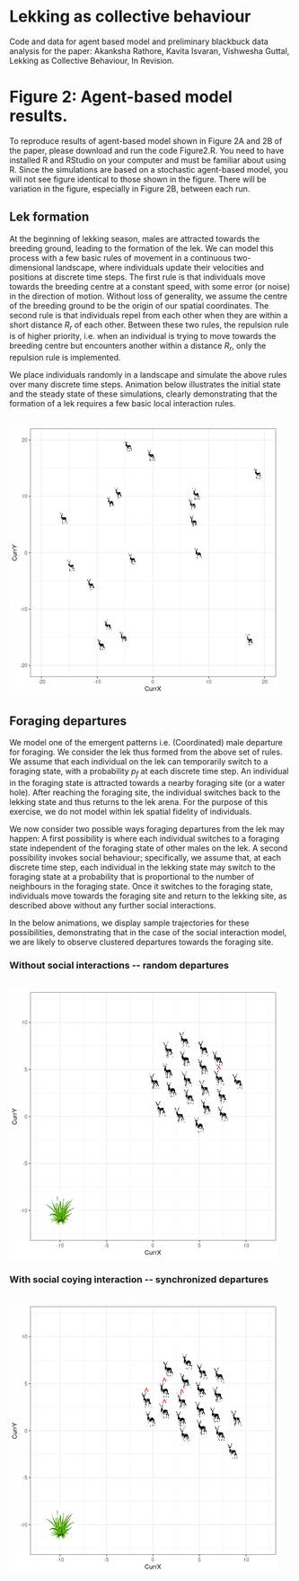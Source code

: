 # Lekking as collective behaviour

Code and data for agent based model and preliminary blackbuck data analysis for the paper: Akanksha Rathore, Kavita Isvaran, Vishwesha Guttal, Lekking as Collective Behaviour, In Revision. 

# Figure 2: Agent-based model results.

To reproduce results of agent-based model shown in Figure 2A and 2B of the paper, please download and run the code Figure2.R. You need to have installed R and RStudio on your computer and must be familiar about using R. Since the simulations are based on a stochastic agent-based model, you will not see figure identical to those shown in the figure. There will be variation in the figure, especially in Figure 2B, between each run. 

## Lek formation

At the beginning of lekking season, males are attracted towards the breeding ground, leading to the formation of the lek. We can model this process with a few basic rules of movement in a continuous two-dimensional landscape, where individuals update their velocities and positions at discrete time steps. The first rule is that individuals move towards the breeding centre at a constant speed, with some error (or noise) in the direction of motion. Without loss of generality, we assume the centre of the breeding ground to be the origin of our spatial coordinates. The second rule is that individuals repel from each other when they are within a short distance $R_r$ of each other. Between these two rules, the repulsion rule is of higher priority, i.e. when an individual is trying to move towards the breeding centre but encounters another within a distance $R_r$, only the repulsion rule is implemented. 

We place individuals randomly in a landscape and simulate the above rules over many discrete time steps. Animation below illustrates the initial state and the steady state of these simulations, clearly demonstrating that the formation of a lek requires a few basic local interaction rules. 

<br>
<img src="https://github.com/aakanksharathore/Lekking-Perspective/blob/main/lek_formation.gif" alt="Alt text" title="Lek formation model">
<br>

## Foraging departures

We model one of the emergent patterns i.e. (Coordinated) male  departure for foraging. We consider the lek thus formed from the above set of rules. We assume that each individual on the lek can temporarily switch to a foraging state, with a probability $p_f$ at each discrete time step. An individual in the foraging state is attracted towards a nearby foraging site (or a water hole). After reaching the foraging site, the individual switches back to the lekking state and thus returns to the lek arena. For the purpose of this exercise, we do not model within lek spatial fidelity of individuals. 

We now consider two possible ways foraging departures from the lek may happen: A first possibility is where each individual switches to a foraging state independent of the foraging state of other males on the lek. A second possibility invokes social behaviour; specifically, we assume that, at each discrete time step, each individual in the lekking state may switch to the foraging state at a probability that is proportional to the number of neighbours in the foraging state. Once it switches to the foraging state, individuals move towards the foraging site and return to the lekking site, as described above without any further social interactions. 

In the below animations, we display sample trajectories for these possibilities, demonstrating that in the case of the social interaction model, we are likely to observe clustered departures towards the foraging site.

### Without social interactions -- random departures

<br>
<img src="https://github.com/aakanksharathore/Lekking-Perspective/blob/main/rs0.gif" alt="Alt text" title="Random departures - no social interation">
<br>

### With social coying interaction -- synchronized departures

<br>
<img src="https://github.com/aakanksharathore/Lekking-Perspective/blob/main/rs1.gif" alt="Alt text" title="Synchronised departures - copying among neighbours">
<br>


